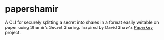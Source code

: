 # papershamir

A CLI for securely splitting a secret into shares in a format easily writable on paper using Shamir's Secret Sharing. Inspired by David Shaw's [Paperkey](https://www.jabberwocky.com/software/paperkey/) project.
